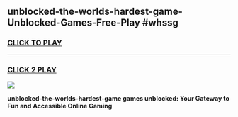 
## unblocked-the-worlds-hardest-game-Unblocked-Games-Free-Play #whssg
<h3>
<a href="https://us.freeplayer.one?title=unblocked-the-worlds-hardest-game&ref=9M">CLICK TO PLAY</a></h3>
<hr>

<h3>
<a href="https://us.freeplayer.one?title=unblocked-the-worlds-hardest-game&ref=9M">CLICK 2 PLAY</a>
  
</h3>

<a href="https://us.freeplayer.one?title=unblocked-the-worlds-hardest-game&ref=9M"><img src="https://clearcache.store/games.png"></a>


**unblocked-the-worlds-hardest-game games unblocked: Your Gateway to Fun and Accessible Online Gaming**
